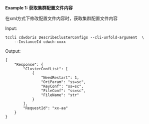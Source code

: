 **Example 1: 获取集群配置文件内容**

在xml方式下修改配置文件内容时，获取集群配置文件内容

Input: 

```
tccli cdwdoris DescribeClusterConfigs --cli-unfold-argument  \
    --InstanceId cdwch-xxxx
```

Output: 
```
{
    "Response": {
        "ClusterConfList": [
            {
                "NeedRestart": 1,
                "OriParam": "ss=sc",
                "KeyConf": "ss=sc",
                "FileConf": "ss=sc",
                "FileName": "str"
            }
        ],
        "RequestId": "xx-aa"
    }
}
```

